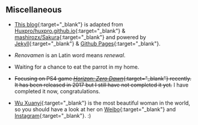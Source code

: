 ## Miscellaneous

- [This blog](https://github.com/Renovamen/renovamen.github.io){:target="_blank"} is adapted from [Huxpro/huxpro.github.io](https://github.com/Huxpro/huxpro.github.io){:target="_blank"} & [mashirozx/Sakura](https://github.com/mashirozx/Sakura){:target="_blank"} and powered by [Jekyll](https://jekyllrb.com/){:target="_blank"} & [Github Pages](https://pages.github.com/){:target="_blank"}.

- *Renovamen* is an Latin word means *renewal*.

- Waiting for a chance to eat the parrot in my home.

- ~~Focusing on PS4 game [*Horizon: Zero Dawn*](https://www.guerrilla-games.com/play/horizon){:target="_blank"} recently. It has been released in 2017 but I still have not completed it yet.~~ I have completed it now, congratulations.

- [Wu Xuanyi](https://en.wikipedia.org/wiki/Wu_Xuanyi){:target="_blank"} is the most beautiful woman in the world, so you should have a look at her on [Weibo](https://weibo.com/xuanyi0808){:target="_blank"} and [Instagram](https://www.instagram.com/w.xuanyi0126/){:target="_blank"}. :)